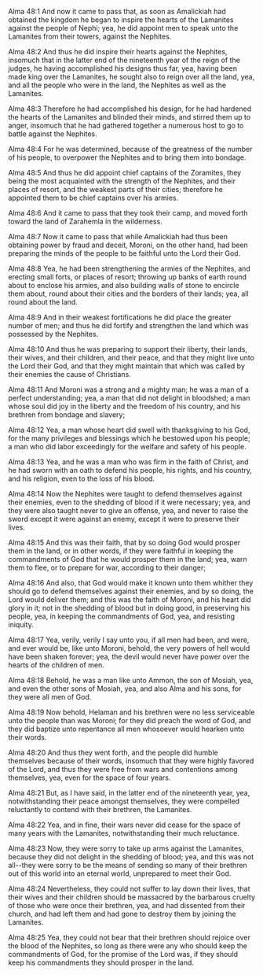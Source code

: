 Alma 48:1 And now it came to pass that, as soon as Amalickiah had
obtained the kingdom he began to inspire the hearts of the Lamanites
against the people of Nephi; yea, he did appoint men to speak unto the
Lamanites from their towers, against the Nephites.

Alma 48:2 And thus he did inspire their hearts against the Nephites,
insomuch that in the latter end of the nineteenth year of the reign of
the judges, he having accomplished his designs thus far, yea, having
been made king over the Lamanites, he sought also to reign over all the
land, yea, and all the people who were in the land, the Nephites as well
as the Lamanites.

Alma 48:3 Therefore he had accomplished his design, for he had hardened
the hearts of the Lamanites and blinded their minds, and stirred them up
to anger, insomuch that he had gathered together a numerous host to go
to battle against the Nephites.

Alma 48:4 For he was determined, because of the greatness of the number
of his people, to overpower the Nephites and to bring them into bondage.

Alma 48:5 And thus he did appoint chief captains of the Zoramites, they
being the most acquainted with the strength of the Nephites, and their
places of resort, and the weakest parts of their cities; therefore he
appointed them to be chief captains over his armies.

Alma 48:6 And it came to pass that they took their camp, and moved forth
toward the land of Zarahemla in the wilderness.

Alma 48:7 Now it came to pass that while Amalickiah had thus been
obtaining power by fraud and deceit, Moroni, on the other hand, had been
preparing the minds of the people to be faithful unto the Lord their
God.

Alma 48:8 Yea, he had been strengthening the armies of the Nephites, and
erecting small forts, or places of resort; throwing up banks of earth
round about to enclose his armies, and also building walls of stone to
encircle them about, round about their cities and the borders of their
lands; yea, all round about the land.

Alma 48:9 And in their weakest fortifications he did place the greater
number of men; and thus he did fortify and strengthen the land which was
possessed by the Nephites.

Alma 48:10 And thus he was preparing to support their liberty, their
lands, their wives, and their children, and their peace, and that they
might live unto the Lord their God, and that they might maintain that
which was called by their enemies the cause of Christians.

Alma 48:11 And Moroni was a strong and a mighty man; he was a man of a
perfect understanding; yea, a man that did not delight in bloodshed; a
man whose soul did joy in the liberty and the freedom of his country,
and his brethren from bondage and slavery;

Alma 48:12 Yea, a man whose heart did swell with thanksgiving to his
God, for the many privileges and blessings which he bestowed upon his
people; a man who did labor exceedingly for the welfare and safety of
his people.

Alma 48:13 Yea, and he was a man who was firm in the faith of Christ,
and he had sworn with an oath to defend his people, his rights, and his
country, and his religion, even to the loss of his blood.

Alma 48:14 Now the Nephites were taught to defend themselves against
their enemies, even to the shedding of blood if it were necessary; yea,
and they were also taught never to give an offense, yea, and never to
raise the sword except it were against an enemy, except it were to
preserve their lives.

Alma 48:15 And this was their faith, that by so doing God would prosper
them in the land, or in other words, if they were faithful in keeping
the commandments of God that he would prosper them in the land; yea,
warn them to flee, or to prepare for war, according to their danger;

Alma 48:16 And also, that God would make it known unto them whither they
should go to defend themselves against their enemies, and by so doing,
the Lord would deliver them; and this was the faith of Moroni, and his
heart did glory in it; not in the shedding of blood but in doing good,
in preserving his people, yea, in keeping the commandments of God, yea,
and resisting iniquity.

Alma 48:17 Yea, verily, verily I say unto you, if all men had been, and
were, and ever would be, like unto Moroni, behold, the very powers of
hell would have been shaken forever; yea, the devil would never have
power over the hearts of the children of men.

Alma 48:18 Behold, he was a man like unto Ammon, the son of Mosiah, yea,
and even the other sons of Mosiah, yea, and also Alma and his sons, for
they were all men of God.

Alma 48:19 Now behold, Helaman and his brethren were no less serviceable
unto the people than was Moroni; for they did preach the word of God,
and they did baptize unto repentance all men whosoever would hearken
unto their words.

Alma 48:20 And thus they went forth, and the people did humble
themselves because of their words, insomuch that they were highly
favored of the Lord, and thus they were free from wars and contentions
among themselves, yea, even for the space of four years.

Alma 48:21 But, as I have said, in the latter end of the nineteenth
year, yea, notwithstanding their peace amongst themselves, they were
compelled reluctantly to contend with their brethren, the Lamanites.

Alma 48:22 Yea, and in fine, their wars never did cease for the space of
many years with the Lamanites, notwithstanding their much reluctance.

Alma 48:23 Now, they were sorry to take up arms against the Lamanites,
because they did not delight in the shedding of blood; yea, and this was
not all--they were sorry to be the means of sending so many of their
brethren out of this world into an eternal world, unprepared to meet
their God.

Alma 48:24 Nevertheless, they could not suffer to lay down their lives,
that their wives and their children should be massacred by the barbarous
cruelty of those who were once their brethren, yea, and had dissented
from their church, and had left them and had gone to destroy them by
joining the Lamanites.

Alma 48:25 Yea, they could not bear that their brethren should rejoice
over the blood of the Nephites, so long as there were any who should
keep the commandments of God, for the promise of the Lord was, if they
should keep his commandments they should prosper in the land.
